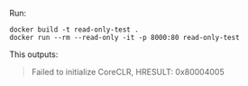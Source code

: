 Run:

```
docker build -t read-only-test .
docker run --rm --read-only -it -p 8000:80 read-only-test
```

This outputs:

> Failed to initialize CoreCLR, HRESULT: 0x80004005